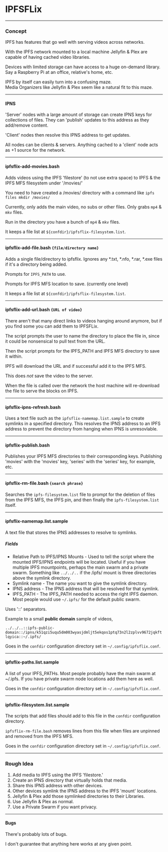 # IPFSFLix

--------

### Concept

IPFS has features that go well with serving videos across networks.

With the IPFS network mounted to a local machine Jellyfin & Plex are capable of having cached video libraries.

Devices with limited storage can have access to a huge on-demand library.  Say a Raspberry Pi at an office, relative's home, etc.

IPFS by itself can easily turn into a confusing maze.  
Media Organizers like Jellyfin & Plex seem like a natural fit to this maze.

-------

#### IPNS

'Server' nodes with a large amount of storage can create IPNS keys for collections of files.  They can 'publish' updates to this address as they add/remove content.

'Client' nodes then resolve this IPNS address to get updates.

All nodes can be clients & servers.  Anything cached to a 'client' node acts as +1 source for the network.

------

#### ipfsflix-add-movies.bash

Adds videos using the IPFS 'filestore' (to not use extra space) to IPFS & the IPFS MFS filesystem under '/movies/'

You need to have created a /movies/ directory with a command like `ipfs files mkdir /movies/`

Currently, only adds the main video, no subs or other files.  Only grabs `mp4` & `mkv` files.

Run in the directory you have a bunch of `mp4` & `mkv` files.

It keeps a file list at `${confdir}/ipfsflix-filesystem.list`.

------

#### ipfsflix-add-file.bash `{file/directory name}`

Adds a single file/directory to ipfsflix.  Ignores any *.txt, *.nfo, *.rar, *.exe files if it's a directory being added.

Prompts for `IPFS_PATH` to use.

Prompts for IPFS MFS location to save.  (currently one level)

It keeps a file list at `${confdir}/ipfsflix-filesystem.list`.

------

#### ipfsflix-add-url.bash `{URL of video}`

There aren't that many direct links to videos hanging around anymore, but if you find some you can add them to IPFSFLix.

The script prompts the user to name the directory to place the file in, since it could be nonsensical to pull text from the URL.

Then the script prompts for the IPFS_PATH and IPFS MFS directory to save it within.

IPFS will download the URL and if successful add it to the IPFS MFS.

This does *not* save the video to the server.

When the file is called over the network the host machine will re-download the file to serve the blocks on IPFS.

------

#### ipfsflix-ipns-refresh.bash

Uses a text file such as the `ipfsflix-namemap.list.sample` to create symlinks in a specified directory.  This resolves the IPNS address to an IPFS address to prevent the directory from hanging when IPNS is unresovlable.  

------

#### ipfsflix-publish.bash

Publishes your IPFS MFS directories to their corresponding keys.  Publishing 'movies' with the 'movies' key, 'series' with the 'series' key, for example, etc.

------

#### ipfsflix-rm-file.bash `{search phrase}`

Searches the `ipfs-filesystem.list` file to prompt for the deletion of files from the IPFS MFS, the IPFS pin, and then finally the `ipfs-filesystem.list` itself.

------

#### ipfsflix-namemap.list.sample

A text file that stores the IPNS addresses to resolve to symlinks.

##### Fields
 - Relative Path to IPFS/IPNS Mounts - Used to tell the script where the mounted IPFS/IPNS endpoints will be located.  Useful if you have multiple IPFS mountpoints, perhaps the main swarm and a private swarm.  Something like `../../..` if the /ipfs/ mount is three directories above the symlink directory.
 - Symlink name - The name you want to give the symlink directory.
 - IPNS address - The IPNS address that will be resolved for that symlink.
 - IPFS_PATH - The IPFS_PATH needed to access the right IPFS daemon.  Most people would use `~/.ipfs/` for the default public swarm.
 
Uses '::' separators.
 
Example to a small **public domain** sample of videos,
 
`../../..::ipfs-public-domain::/ipns/k51qzi5uqu5dm003wyasjdmljt5ekqos1ptq73n2l2zplvv9672jqkftlqyica::~/.ipfs/`

Goes in the `confdir` configuration directory set in `~/.config/ipfsflix.conf`.
 
------

#### ipfsflix-paths.list.sample

A list of your IPFS_PATHs.  Most people probably have the main swarm at ~/.ipfs.  If you have private swarm node locations add them here as well.

Goes in the `confdir` configuration directory set in `~/.config/ipfsflix.conf`.

------

#### ipfsflix-filesystem.list.sample

The scripts that add files should add to this file in the `confdir` configuration directory.

`ipfsflix-rm-file.bash` removes lines from this file when files are unpinned and removed from the IPFS MFS.

Goes in the `confdir` configuration directory set in `~/.config/ipfsflix.conf`.

------

### Rough Idea

 1. Add media to IPFS using the IPFS 'filestore.'
 2. Create an IPNS directory that virtually holds that media.
 3. Share this IPNS address with other devices.
 4. Other devices symlink the IPNS address to the IPFS 'mount' locations.
 5. Jellyfin & Plex add those symlinked directories to their Libraries.
 6. Use Jellyfin & Plex as normal.
 7. Use a Private Swarm if you want privacy.

------

#### Bugs

There's probably lots of bugs.

I don't guarantee that anything here works at any given point.
